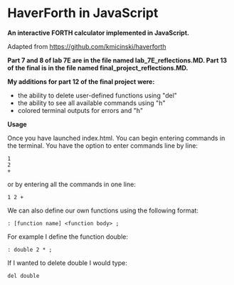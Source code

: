 # HaverForth in JavaScript

**An interactive FORTH calculator implemented in JavaScript.**

Adapted from https://github.com/kmicinski/haverforth

**Part 7 and 8 of lab 7E are in the file named lab_7E_reflections.MD. Part 13 of the final is in the file named final_project_reflections.MD.**

**My additions for part 12 of the final project were:**
- the ability to delete user-defined functions using "del"
- the ability to see all available commands using "h"
- colored terminal outputs for errors and "h"

**Usage**

Once you have launched index.html. You can begin entering commands in the terminal.
You have the option to enter commands line by line:
```
1
2
+
```
or by entering all the commands in one line:
```
1 2 +
```
We can also define our own functions using the following format: 
```
: [function name] <function body> ;
```
For example I define the function double:
```
: double 2 * ;
```
If I wanted to delete double I would type:
```
del double
```
